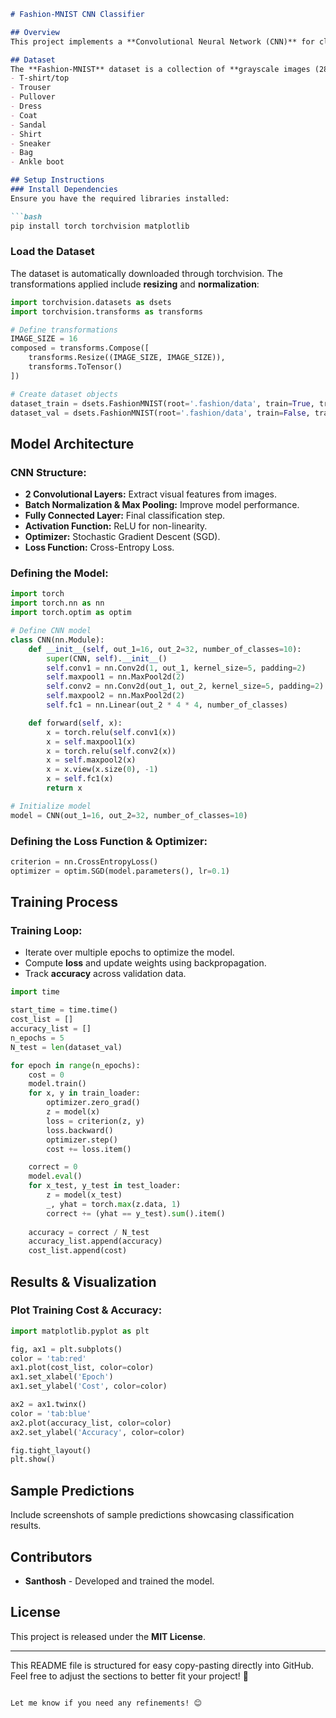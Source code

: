 
```markdown
# Fashion-MNIST CNN Classifier

## Overview
This project implements a **Convolutional Neural Network (CNN)** for classifying images in the **Fashion-MNIST** dataset using **PyTorch**. The dataset consists of **10 fashion categories**, and the goal is to train a deep learning model for accurate classification.

## Dataset
The **Fashion-MNIST** dataset is a collection of **grayscale images (28x28 pixels)** representing different clothing items. The 10 classes include:
- T-shirt/top
- Trouser
- Pullover
- Dress
- Coat
- Sandal
- Shirt
- Sneaker
- Bag
- Ankle boot

## Setup Instructions
### Install Dependencies
Ensure you have the required libraries installed:

```bash
pip install torch torchvision matplotlib
```

### Load the Dataset
The dataset is automatically downloaded through torchvision. The transformations applied include **resizing** and **normalization**:

```python
import torchvision.datasets as dsets
import torchvision.transforms as transforms

# Define transformations
IMAGE_SIZE = 16
composed = transforms.Compose([
    transforms.Resize((IMAGE_SIZE, IMAGE_SIZE)),
    transforms.ToTensor()
])

# Create dataset objects
dataset_train = dsets.FashionMNIST(root='.fashion/data', train=True, transform=composed, download=True)
dataset_val = dsets.FashionMNIST(root='.fashion/data', train=False, transform=composed, download=True)
```

## Model Architecture
### CNN Structure:
- **2 Convolutional Layers:** Extract visual features from images.
- **Batch Normalization & Max Pooling:** Improve model performance.
- **Fully Connected Layer:** Final classification step.
- **Activation Function:** ReLU for non-linearity.
- **Optimizer:** Stochastic Gradient Descent (SGD).
- **Loss Function:** Cross-Entropy Loss.

### Defining the Model:
```python
import torch
import torch.nn as nn
import torch.optim as optim

# Define CNN model
class CNN(nn.Module):
    def __init__(self, out_1=16, out_2=32, number_of_classes=10):
        super(CNN, self).__init__()
        self.conv1 = nn.Conv2d(1, out_1, kernel_size=5, padding=2)
        self.maxpool1 = nn.MaxPool2d(2)
        self.conv2 = nn.Conv2d(out_1, out_2, kernel_size=5, padding=2)
        self.maxpool2 = nn.MaxPool2d(2)
        self.fc1 = nn.Linear(out_2 * 4 * 4, number_of_classes)

    def forward(self, x):
        x = torch.relu(self.conv1(x))
        x = self.maxpool1(x)
        x = torch.relu(self.conv2(x))
        x = self.maxpool2(x)
        x = x.view(x.size(0), -1)
        x = self.fc1(x)
        return x

# Initialize model
model = CNN(out_1=16, out_2=32, number_of_classes=10)
```

### Defining the Loss Function & Optimizer:
```python
criterion = nn.CrossEntropyLoss()
optimizer = optim.SGD(model.parameters(), lr=0.1)
```

## Training Process
### Training Loop:
- Iterate over multiple epochs to optimize the model.
- Compute **loss** and update weights using backpropagation.
- Track **accuracy** across validation data.

```python
import time

start_time = time.time()
cost_list = []
accuracy_list = []
n_epochs = 5
N_test = len(dataset_val)

for epoch in range(n_epochs):
    cost = 0
    model.train()
    for x, y in train_loader:
        optimizer.zero_grad()
        z = model(x)
        loss = criterion(z, y)
        loss.backward()
        optimizer.step()
        cost += loss.item()

    correct = 0
    model.eval()
    for x_test, y_test in test_loader:
        z = model(x_test)
        _, yhat = torch.max(z.data, 1)
        correct += (yhat == y_test).sum().item()
    
    accuracy = correct / N_test
    accuracy_list.append(accuracy)
    cost_list.append(cost)
```

## Results & Visualization
### Plot Training Cost & Accuracy:
```python
import matplotlib.pyplot as plt

fig, ax1 = plt.subplots()
color = 'tab:red'
ax1.plot(cost_list, color=color)
ax1.set_xlabel('Epoch')
ax1.set_ylabel('Cost', color=color)

ax2 = ax1.twinx()
color = 'tab:blue'
ax2.plot(accuracy_list, color=color)
ax2.set_ylabel('Accuracy', color=color)

fig.tight_layout()
plt.show()
```

## Sample Predictions
Include screenshots of sample predictions showcasing classification results.

## Contributors
- **Santhosh** - Developed and trained the model.

## License
This project is released under the **MIT License**.

---

This README file is structured for easy copy-pasting directly into GitHub. Feel free to adjust the sections to better fit your project! 🚀
```

Let me know if you need any refinements! 😊
